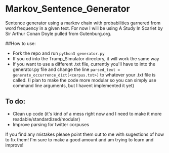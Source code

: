 # Markov_Sentence_Generator
Sentence generator using a markov chain with probabilities garnered from word frequency in a given text. For now I will be using A Study In Scarlet by Sir Arthur Conan Doyle pulled from Gutenburg.org.

##How to use:
* Fork the repo and run `python3 generator.py`
* If you cd into the Trump_Simulator directory, it will work the same way
* If you want to use a different .txt file, currently you'll have to into the generator.py file and change the line `parsed_text = generate_occurrence_dict(<corpus.txt>)` to whatever your .txt file is called. (I plan to make the code more modular so you can simply use command line arguments, but I havent implemented it yet)

## To do:
* Clean up code (it's kind of a mess right now and I need to make it more readable/standardized/modular)
* Improve parsing for twitter corpuses


If you find any mistakes please point them out to me with sugestions of how to fix them! I'm sure to make a good amount and am trying to learn and improve!

